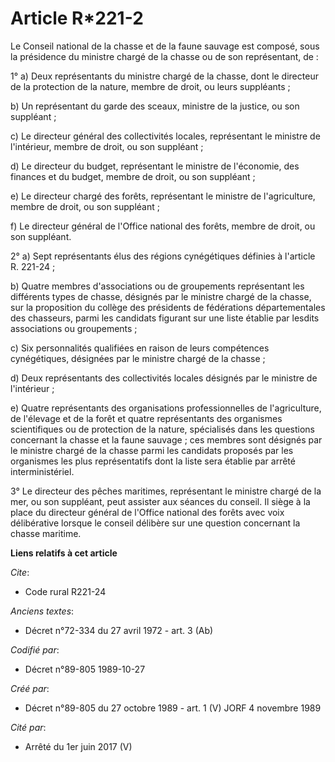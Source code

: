 # Article R*221-2

Le Conseil national de la chasse et de la faune sauvage est composé, sous la présidence du ministre chargé de la chasse ou de
son représentant, de :

1° a) Deux représentants du ministre chargé de la chasse, dont le directeur de la protection de la nature, membre de droit,
ou leurs suppléants ;

b) Un représentant du garde des sceaux, ministre de la justice, ou son suppléant ;

c) Le directeur général des collectivités locales, représentant le ministre de l'intérieur, membre de droit, ou son
suppléant ;

d) Le directeur du budget, représentant le ministre de l'économie, des finances et du budget, membre de droit, ou son
suppléant ;

e) Le directeur chargé des forêts, représentant le ministre de l'agriculture, membre de droit, ou son suppléant ;

f) Le directeur général de l'Office national des forêts, membre de droit, ou son suppléant.

2° a) Sept représentants élus des régions cynégétiques définies à l'article R. 221-24 ;

b) Quatre membres d'associations ou de groupements représentant les différents types de chasse, désignés par le ministre
chargé de la chasse, sur la proposition du collège des présidents de fédérations départementales des chasseurs, parmi les
candidats figurant sur une liste établie par lesdits associations ou groupements ;

c) Six personnalités qualifiées en raison de leurs compétences cynégétiques, désignées par le ministre chargé de la chasse ;

d) Deux représentants des collectivités locales désignés par le ministre de l'intérieur ;

e) Quatre représentants des organisations professionnelles de l'agriculture, de l'élevage et de la forêt et quatre
représentants des organismes scientifiques ou de protection de la nature, spécialisés dans les questions concernant la chasse
et la faune sauvage ; ces membres sont désignés par le ministre chargé de la chasse parmi les candidats proposés par les
organismes les plus représentatifs dont la liste sera établie par arrêté interministériel.

3° Le directeur des pêches maritimes, représentant le ministre chargé de la mer, ou son suppléant, peut assister aux séances
du conseil. Il siège à la place du directeur général de l'Office national des forêts avec voix délibérative lorsque le
conseil délibère sur une question concernant la chasse maritime.

**Liens relatifs à cet article**

_Cite_:

  - Code rural R221-24

_Anciens textes_:

  - Décret n°72-334 du 27 avril 1972 - art. 3 (Ab)

_Codifié par_:

  - Décret n°89-805 1989-10-27

_Créé par_:

  - Décret n°89-805 du 27 octobre 1989 - art. 1 (V) JORF 4 novembre 1989

_Cité par_:

  - Arrêté du 1er juin 2017 (V)
